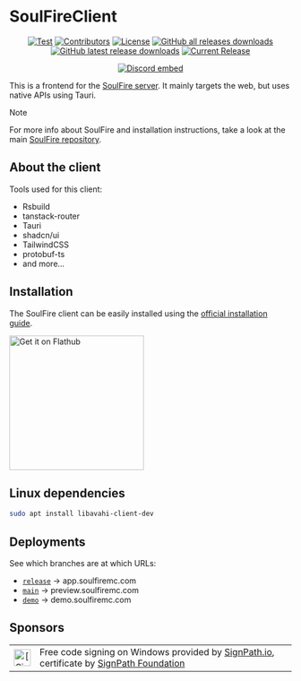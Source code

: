 # SoulFireClient

<!--suppress HtmlDeprecatedAttribute -->
<p align="center">
<a href="https://github.com/AlexProgrammerDE/SoulFireClient/actions/workflows/build.yml"><img src="https://github.com/AlexProgrammerDE/SoulFireClient/actions/workflows/build.yml/badge.svg?branch=main" alt="Test"></a>
<a href="https://github.com/AlexProgrammerDE/SoulFireClient/graphs/contributors"><img src="https://img.shields.io/github/contributors/AlexProgrammerDE/SoulFireClient.svg" alt="Contributors"></a>
<a href="https://github.com/AlexProgrammerDE/SoulFireClient/blob/main/LICENSE"><img src="https://img.shields.io/github/license/AlexProgrammerDE/SoulFireClient.svg" alt="License"></a>
<a href="https://github.com/AlexProgrammerDE/SoulFireClient/releases/latest"><img alt="GitHub all releases downloads" src="https://img.shields.io/github/downloads/AlexProgrammerDE/SoulFireClient/total"></a>
<a href="https://github.com/AlexProgrammerDE/SoulFireClient/releases/latest"><img alt="GitHub latest release downloads" src="https://img.shields.io/github/downloads/AlexProgrammerDE/SoulFireClient/latest/total"></a>
<a href="https://github.com/AlexProgrammerDE/SoulFireClient/releases/latest"><img src="https://img.shields.io/github/release/AlexProgrammerDE/SoulFireClient.svg" alt="Current Release"></a>
</p>
<p align="center"><a href="https://discord.gg/vHgRd6YZmH"><img src="https://discordapp.com/api/guilds/739784741124833301/embed.png" alt="Discord embed"></a></p>

This is a frontend for the [SoulFire server](https://github.com/AlexProgrammerDE/SoulFire).
It mainly targets the web, but uses native APIs using Tauri.

> [!NOTE]
> For more info about SoulFire and installation instructions, take a look at the main [SoulFire repository](https://github.com/AlexProgrammerDE/SoulFire).

## About the client

Tools used for this client:

- Rsbuild
- tanstack-router
- Tauri
- shadcn/ui
- TailwindCSS
- protobuf-ts
- and more...

## Installation

The SoulFire client can be easily installed using the [official installation guide](https://soulfiremc.com/docs/installation).

<a href='https://flathub.org/apps/com.soulfiremc.soulfire'>
<img width='240' alt='Get it on Flathub' src='https://flathub.org/api/badge?locale=en'/>
</a>

## Linux dependencies

```bash
sudo apt install libavahi-client-dev
```

## Deployments

See which branches are at which URLs:

- [`release`](https://app.soulfiremc.com) -> app.soulfiremc.com
- [`main`](https://preview.soulfiremc.com) -> preview.soulfiremc.com
- [`demo`](https://demo.soulfiremc.com) -> demo.soulfiremc.com

## Sponsors

<table>
 <tbody>
  <tr>
   <td align="center"><img alt="[SignPath]" src="https://avatars.githubusercontent.com/u/34448643" height="30"/></td>
   <td>Free code signing on Windows provided by <a href="https://signpath.io/?utm_source=foundation&utm_medium=github&utm_campaign=soulfire">SignPath.io</a>, certificate by <a href="https://signpath.org/?utm_source=foundation&utm_medium=github&utm_campaign=soulfire">SignPath Foundation</a></td>
  </tr>
 </tbody>
</table>
